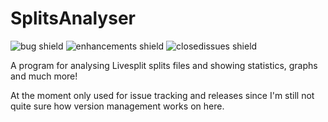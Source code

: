 # SplitsAnalyser

![bug shield](https://img.shields.io/github/issues-raw/noahkra/splitsanalyser/bug) ![enhancements shield](https://img.shields.io/github/issues-raw/noahkra/splitsanalyser/enhancement) ![closedissues shield](https://img.shields.io/github/issues-closed-raw/noahkra/splitsanalyser?color=green)

A program for analysing Livesplit splits files and showing statistics, graphs and much more!

At the moment only used for issue tracking and releases since I'm still not quite sure how version management works on here.
